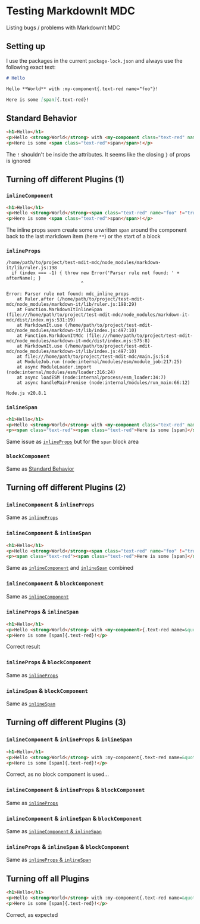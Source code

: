 # Testing MarkdownIt MDC

Listing bugs / problems with MarkdownIt MDC

## Setting up

I use the packages in the current `package-lock.json` and always use the following exact text:

```md
# Hello

Hello **World** with :my-component{.text-red name="foo"}!

Here is some [span]{.text-red}!
```

## Standard Behavior

```html
<h1>Hello</h1>
<p>Hello <strong>World</strong> with <my-component class="text-red" name="foo" !="true"></p>
<p>Here is some <span class="text-red">span</span>!</p>
```

The `!` shouldn't be inside the attributes.
It seems like the closing `}` of props is ignored

## Turning off different Plugins (1)

### `inlineComponent`

```html
<h1>Hello</h1>
<p>Hello <strong>World</strong><span class="text-red" name="foo" !="true"> with :my-component</span></p>
<p>Here is some <span class="text-red">span</span>!</p>
```

The inline props seem create some unwritten `span` around the component back to the last markdown item (here `**`) or the start of a block

### `inlineProps`

```log
/home/path/to/project/test-mdit-mdc/node_modules/markdown-it/lib/ruler.js:198
  if (index === -1) { throw new Error('Parser rule not found: ' + afterName); }
                            ^

Error: Parser rule not found: mdc_inline_props
    at Ruler.after (/home/path/to/project/test-mdit-mdc/node_modules/markdown-it/lib/ruler.js:198:29)
    at Function.MarkdownItInlineSpan (file:///home/path/to/project/test-mdit-mdc/node_modules/markdown-it-mdc/dist/index.mjs:531:19)
    at MarkdownIt.use (/home/path/to/project/test-mdit-mdc/node_modules/markdown-it/lib/index.js:497:10)
    at Function.MarkdownItMdc (file:///home/path/to/project/test-mdit-mdc/node_modules/markdown-it-mdc/dist/index.mjs:575:8)
    at MarkdownIt.use (/home/path/to/project/test-mdit-mdc/node_modules/markdown-it/lib/index.js:497:10)
    at file:///home/path/to/project/test-mdit-mdc/main.js:5:4
    at ModuleJob.run (node:internal/modules/esm/module_job:217:25)
    at async ModuleLoader.import (node:internal/modules/esm/loader:316:24)
    at async loadESM (node:internal/process/esm_loader:34:7)
    at async handleMainPromise (node:internal/modules/run_main:66:12)

Node.js v20.8.1
```

### `inlineSpan`

```html
<h1>Hello</h1>
<p>Hello <strong>World</strong> with <my-component class="text-red" name="foo" !="true"></p>
<p><span class="text-red"><span class="text-red">Here is some [span]</span></span>!</p>
```

Same issue as [`inlineProps`](#inlineprops) but for the `span` block area

### `blockComponent`

Same as [Standard Behavior](#standard-behavior)

## Turning off different Plugins (2)

### `inlineComponent` & `inlineProps`

Same as [`inlineProps`](#inlineprops)

### `inlineComponent` & `inlineSpan`

```html
<h1>Hello</h1>
<p>Hello <strong>World</strong><span class="text-red" name="foo" !="true"> with :my-component</span></p>
<p><span class="text-red"><span class="text-red">Here is some [span]</span></span>!</p>
```

Same as [`inlineComponent`](#inlinecomponent) and [`inlineSpan`](#inlinespan) combined

### `inlineComponent` & `blockComponent`

Same as [`inlineComponent`](#inlinecomponent)

### `inlineProps` & `inlineSpan`

```html
<h1>Hello</h1>
<p>Hello <strong>World</strong> with <my-component>{.text-red name=&quot;foo&quot;}!</p>
<p>Here is some [span]{.text-red}!</p>
```

Correct result

### `inlineProps` & `blockComponent`

Same as [`inlineProps`](#inlineprops)

### `inlineSpan` & `blockComponent`

Same as [`inlineSpan`](#inlinespan)

## Turning off different Plugins (3)

### `inlineComponent` & `inlineProps` & `inlineSpan`

```html
<h1>Hello</h1>
<p>Hello <strong>World</strong> with :my-component{.text-red name=&quot;foo&quot;}!</p>
<p>Here is some [span]{.text-red}!</p>
```

Correct, as no block component is used...

### `inlineComponent` & `inlineProps` & `blockComponent`

Same as [`inlineProps`](#inlineprops)

### `inlineComponent` & `inlineSpan` & `blockComponent`

Same as [`inlineComponent` & `inlineSpan`](#inlinecomponent--inlinespan)

### `inlineProps` & `inlineSpan` & `blockComponent`

Same as [`inlineProps` & `inlineSpan`](#inlineprops--inlinespan)

## Turning off all Plugins

```html
<h1>Hello</h1>
<p>Hello <strong>World</strong> with :my-component{.text-red name=&quot;foo&quot;}!</p>
<p>Here is some [span]{.text-red}!</p>
```

Correct, as expected
